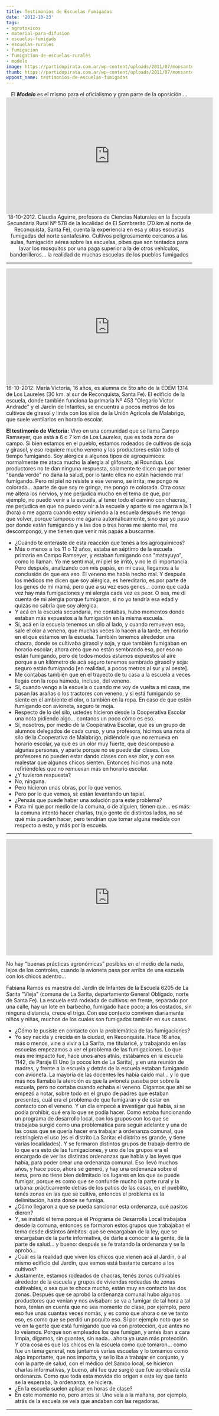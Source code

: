 ```yaml
---
title: Testimonios de Escuelas Fumigadas
date: '2012-10-23'
tags:
- agrotoxicos
- material-para-difusion
- escuelas-fumigads
- escuelas-rurales
- fumigacion
- fumigacion-de-escuelas-rurales
- modelo
image: https://partidopirata.com.ar/wp-content/uploads/2011/07/monsanto-skull-and-bones1.jpg
thumb: https://partidopirata.com.ar/wp-content/uploads/2011/07/monsanto-skull-and-bones1-150x150.jpg
wppost_name: testimonios-de-escuelas-fumigadas
---
```


<center>El <strong><em>Modelo</em></strong> es el mismo para el oficialismo y gran parte de la oposición....</center><center></center><center>
<iframe src="http://www.youtube.com/embed/fKDPmAr_qt8" frameborder="0" width="560" height="315"></iframe>
18-10-2012. Claudia Aguirre, profesora de Ciencias Naturales en la Escuela Secundaria Rural Nº 578 de la localidad de El Sombrerito (70 km al norte de Reconquista, Santa Fe), cuenta la experiencia en esa y otras escuelas fumigadas del norte santafesino. Cultivos peligrosamente cercanos a las aulas, fumigación aérea sobre las escuelas, pibes que son tentados para lavar los mosquitos por una paga superior a la de otros vehículos, banderilleros... la realidad de muchas escuelas de los pueblos fumigados</center>

<hr />

<iframe src="http://www.youtube.com/embed/26gbnvOTtiI" frameborder="0" width="560" height="315"></iframe>
16-10-2012: María Victoria, 16 años, es alumna de 5to año de la EDEM 1314 de Los Laureles (30 km. al sur de Reconquista, Santa Fe). El edificio de la escuela, donde también funciona la primaria Nº 453 "Olegario Víctor Andrade" y el Jardín de Infantes, se encuentra a pocos metros de los cultivos de girasol y linda con los silos de la Unión Agrícola de Malabrigo, que suele ventilarlos en horario escolar.

<strong>El testimonio de Victoria:</strong>
Vivo en una comunidad que se llama Campo Ramseyer, que está a 6 o 7 km de Los Laureles, que es toda zona de campo. Si bien estamos en el pueblo, estamos rodeados de cultivos de soja y girasol, y eso requiere mucho veneno y los productores están todo el tiempo fumigando. Soy alérgica a algunos tipos de agroquímicos: normalmente me ataca mucho la alergia al glifosato, al Roundup. Los productores no te dan ninguna respuesta, solamente te dicen que por tener "banda verde" no daña la salud, por lo tanto ellos no están haciendo mal fumigando. Pero mi piel no resiste a ese veneno, se irrita, me pongo re colorada... aparte de que soy re gringa, me pongo re colorada. Otra cosa: me altera los nervios, y me perjudica mucho en el tema de que, por ejemplo, no puedo venir a la escuela, al tener todo el camino con chacras, me perjudica en que no puedo venir a la escuela y aparte si me agarra a la 1 (hora) o me agarra cuando estoy viniendo a la escuela después me tengo que volver, porque tampoco me agarra automáticamente, sino que yo paso por donde están fumigando y a las dos o tres horas me siento mal, me descompongo, y me tienen que venir mis papás a buscarme.
- ¿Cuándo te enteraste de esta reacción que tenés a los agroquímicos?
- Más o menos a los 11 o 12 años, estaba en séptimo de la escuela primaria en Campo Ramseyer, y estaban fumigando con "matayuyo", como lo llaman. Yo me sentí mal, mi piel se irritó, y no le di importancia. Pero después, analizando con mis papás, en mi casa, llegamos a la conclusión de que era eso. El veneno me había hecho mal. Y después los médicos me dicen que soy alérgica, es hereditario, es por parte de los genes de mi mamá, pero que a su vez esos genes... como que cada vez hay más fumigaciones y mi alergia cada vez es peor. O sea, me di cuenta de mi alergia porque fumigaron, si no yo tendría esa edad y quizás no sabría que soy alérgica.
- Y acá en la escuela secundaria, me contabas, hubo momentos donde estaban más expuestos a la fumigación en la misma escuela.
- Sí, acá en la escuela tenemos un silo al lado, y cuando remueven eso, sale el olor a veneno, que muchas veces lo hacen a la tarde, en horario en el que estamos en la escuela. También tenemos alrededor una chacra, donde se cultivaba girasol y soja, y que también fumigaban en horario escolar; ahora creo que no están sembrando eso, por eso no están fumigando, pero de todos modos estamos expuestos al aire porque a un kilómetro de acá seguro tenemos sembrado girasol y soja: seguro están fumigando [en realidad, a pocos metros al sur y al oeste].
- Me contabas también que en el trayecto de tu casa a la escuela a veces llegás con la ropa húmeda, incluso, del veneno.
- Sí, cuando vengo a la escuela o cuando me voy de vuelta a mi casa, me pasan las arañas o los tractores con veneno, y si está fumigando se siente en el ambiente el olor, o también en la ropa. En caso de que estén fumigando con avioneta, seguro te moja.
- Respecto de lo del silo, ustedes hicieron desde la Cooperativa Escolar una nota pidiendo algo... contanos un poco cómo es eso.
- Sí, nosotros, por medio de la Cooperativa Escolar, que es un grupo de alumnos delegados de cada curso, y una profesora, hicimos una nota al silo de la Cooperativa de Malabrigo, pidiéndole que no remueva en horario escolar, ya que es un olor muy fuerte, que descompuso a algunas personas, y aparte porque no se puede dar clases. Los profesores no pueden estar dando clases con ese olor, y con ese malestar que algunos chicos sienten. Entonces hicimos una nota refiriéndoles que no remuevan más en horario escolar.
- ¿Y tuvieron respuesta?
- No, ninguna.
- Pero hicieron unas obras, por lo que vemos.
- Pero por lo que vemos, sí: están levantando un tapial.
- ¿Pensás que puede haber una solución para este problema?
- Para mí que por medio de la comuna, o de alguien, tienen que... es más: la comuna intentó hacer charlas, trajo gente de distintos lados, no sé qué más pueden hacer, pero tendrían que tomar alguna medida con respecto a esto, y más por la escuela.

<hr />

<iframe src="http://www.youtube.com/embed/36Zvgxy7_Pw" frameborder="0" width="560" height="315"></iframe>

No hay "buenas prácticas agronómicas" posibles en el medio de la nada, lejos de los controles, cuando la avioneta pasa por arriba de una escuela con los chicos adentro...

Fabiana Ramos es maestra del Jardín de Infantes de la Escuela 6205 de La Sarita "Vieja" (comuna de La Sarita, departamento General Obligado, norte de Santa Fe). La escuela está rodeada de cultivos: en frente, separado por una calle, hay un lote en barbecho, fumigado hace poco; a los costados, sin ninguna distancia, crece el trigo. Con ese contexto conviven diariamente niños y niñas, muchos de los cuales son fumigados también en sus casas.

- ¿Cómo te pusiste en contacto con la problemática de las fumigaciones?
- Yo soy nacida y crecida en la ciudad, en Reconquista. Hace 16 años, más o menos, vine a vivir a La Sarita, me titularicé, y trabajando en las escuelas empezamos a ver el problema de las fumigaciones. Lo que más me impactó fue, hace unos años atrás, estábamos en la escuela 1142, de Paraje El Uno [a pocos km de La Sarita], y en una reunión de madres, y frente a la escuela y detrás de la escuela estaban fumigando con avioneta. La mayoría de las docentes les había caído mal... y lo que más nos llamaba la atención es que la avioneta pasaba por sobre la escuela, pero no cortaba cuando echaba el veneno.
Digamos que ahí se empezó a notar, sobre todo en el grupo de padres que estaban presentes, cuál era el problema de que fumigaran y de estar en contacto con el veneno.
Y un día empecé a investigar qué había, si se podía prohibir, qué era lo que se podía hacer. Como estaba funcionando un programa de desarrollo local, con los grupos con los que se trabajaba surgió como una problemática para seguir adelante y una de las cosas que se quería hacer era trabajar a ordenanza comunal, que restringiera el uso (es el distrito La Sarita: el distrito es grande, y tiene varias localidades). Y se formaron distintos grupos de trabajo dentro de lo que era esto de las fumigaciones, y uno de los grupos era el encargado de ver las distintas ordenanzas que había y las leyes que había, para poder crear una ordenanza comunal. Eso llevó muchos años, y hace poco, ahora se generó, y hay una ordenanza sobre el tema, pero no tiene bien delimitado los lugares en los que se puede fumigar, porque es como que se confunde mucho la parte rural y la urbana: prácticamente detrás de los patios de las casas, en el pueblito, tenés zonas en las que se cultiva, entonces el problema es la delimitación, hasta donde se fumiga.
- ¿Cómo llegaron a que se pueda sancionar esta ordenanza, qué pasitos dieron?
- Y, se instaló el tema porque el Programa de Desarrolla Local trabajaba desde la comuna, entonces se formaron estos grupos que trabajaban el tema desde distintos ámbitos: que se encargaban de la ley, que se encargaban de la parte informativa, de darle a conocer a la gente, de la parte de salud... y bueno: después se fe tratando la ordenanza y se la aprobó...
- ¿Cuál es la realidad que viven los chicos que vienen acá al Jardín, o al mismo edificio del Jardín, que vemos está bastante cercano a los cultivos?
- Justamente, estamos rodeados de chacras, tenés zonas cultivables alrededor de la escuela y grupos de viviendas rodeadas de zonas cultivables, o sea que te choca mucho, están muy en contacto las dos zonas. Después que se aprobó la ordenanza comunal hubo algunos productores que venían y nos avisaban: se va a fumigar de tal hora a tal hora, tenían en cuenta que no sea momento de clase, por ejemplo, pero eso fue unas cuantas veces nomás, y es como que ahora o se ve tanto eso, es como que se perdió un poquito eso. Sí por ejemplo noto que se ve en la gente que está fumigando que va con protección, que antes no lo veíamos. Porque son empleados los que fumigan, y antes iban a cara limpia, digamos, sin guantes, sin nada... ahora ya usan más protección.
Y otra cosa es que los chicos en la escuela como que tomaron... como fue un tema general, nos juntamos varias escuelas y lo tomamos como algo importante, que nos importa, y se lo iba a trabajar en conjunto, y con la parte de salud, con el médico del Samco local, se hicieron charlas informativas, y bueno, ahí fue que surgió que fue aprobada esta ordenanza. Como que toda esta movida dio origen a esta ley que tanto se la esperaba, la ordenanza, se hiciera.
- ¿En la escuela suelen aplicar en horas de clase?
- En este momento no, pero antes sí. Uno veía a la mañana, por ejemplo, atrás de la escuela se veía que andaban con las regadoras.

<hr />
